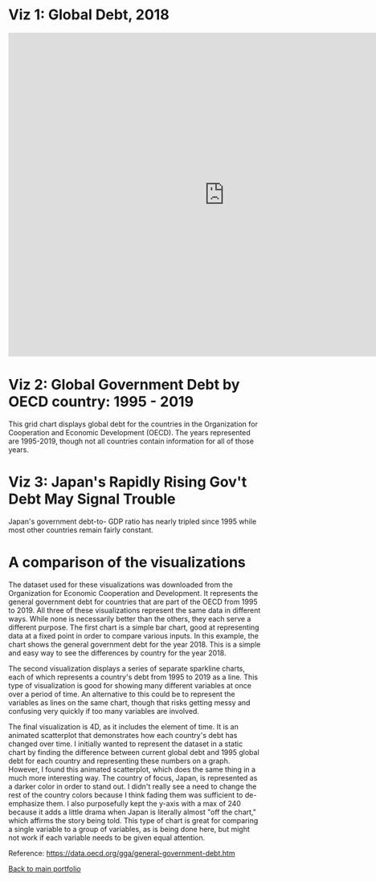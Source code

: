 # Viz 1: Global Debt, 2018 
<iframe src="https://data.oecd.org/chart/69u6" width="860" height="645" style="border: 0" mozallowfullscreen="true" webkitallowfullscreen="true" allowfullscreen="true"><a href="https://data.oecd.org/chart/69u6" target="_blank">OECD Chart: General government debt, Total, % of GDP, 2018</a></iframe>


# Viz 2: Global Government Debt by OECD country: 1995 - 2019
This grid chart displays global debt for the countries in the Organization for Cooperation and Economic Development (OECD). The years represented are 1995-2019, though not all countries contain information for all of those years.

<div class="flourish-embed flourish-chart" data-src="visualisation/4258350"><script src="https://public.flourish.studio/resources/embed.js"></script></div>

# Viz 3: Japan's Rapidly Rising Gov't Debt May Signal Trouble
Japan's government debt-to- GDP ratio has nearly tripled since 1995 while most other countries remain fairly constant.
<div class="flourish-embed flourish-scatter" data-src="visualisation/4266725"><script src="https://public.flourish.studio/resources/embed.js"></script></div>

# A comparison of the visualizations
The dataset used for these visualizations was downloaded from the Organization for Economic Cooperation and Development. It represents the general government debt for countries that are part of the OECD from 1995 to 2019. All three of these visualizations represent the same data in different ways. While none is necessarily better than the others, they each serve a different purpose. The first chart is a simple bar chart, good at representing data at a fixed point in order to compare various inputs. In this example, the chart shows the general government debt for the year 2018. This is a simple and easy way to see the differences by country for the year 2018.

The second visualization displays a series of separate sparkline charts, each of which represents a country's debt from 1995 to 2019 as a line. This type of visualization is good for showing many different variables at once over a period of time. An alternative to this could be to represent the variables as lines on the same chart, though that risks getting messy and confusing very quickly if too many variables are involved. 

The final visualization is 4D, as it includes the element of time. It is an animated scatterplot that demonstrates how each country's debt has changed over time. I initially wanted to represent the dataset in a static chart by finding the difference between current global debt and 1995 global debt for each country and representing these numbers on a graph. However, I found this animated scatterplot, which does the same thing in a much more interesting way. The country of focus, Japan, is represented as a darker color in order to stand out. I didn't really see a need to change the rest of the country colors because I think fading them was sufficient to de-emphasize them. I also purposefully kept the y-axis with a max of 240 because it adds a little drama when Japan is literally almost "off the chart," which affirms the story being told. This type of chart is great for comparing a single variable to a group of variables, as is being done here, but might not work if each variable needs to be given equal attention.

Reference: https://data.oecd.org/gga/general-government-debt.htm


[Back to main portfolio](README.md)
